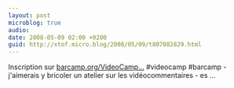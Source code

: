 ```yaml
---
layout: post
microblog: true
audio: 
date: 2008-05-09 02:00 +0200
guid: http://xtof.micro.blog/2008/05/09/t807082829.html
---
```

Inscription sur [barcamp.org/VideoCamp...](http://barcamp.org/VideoCampParis2) #videocamp #barcamp - j'aimerais y bricoler un atelier sur les vidéocommentaires - es ...
